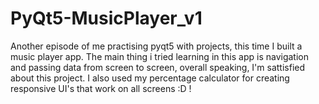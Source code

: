 # PyQt5-MusicPlayer_v1
Another episode of me practising pyqt5 with projects, this time I built a music player app. The main thing i tried learning in this app is navigation and passing data from screen to screen, overall speaking, I'm sattisfied about this project. I also  used my percentage calculator for creating responsive UI's that work on all screens :D !
